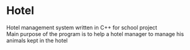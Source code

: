 # Hotel
Hotel management system written in C++ for school project<br>
Main purpose of the program is to help a hotel manager to manage his animals kept in the hotel
